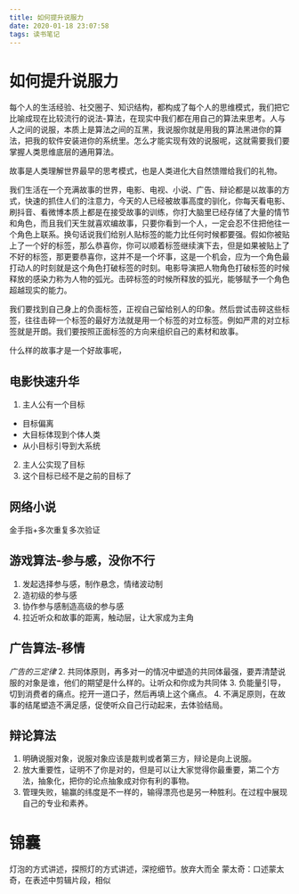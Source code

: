```yaml
---
title: 如何提升说服力
date: 2020-01-18 23:07:58
tags: 读书笔记
---
```


# 如何提升说服力

每个人的生活经验、社交圈子、知识结构，都构成了每个人的思维模式，我们把它比喻成现在比较流行的说法-算法，在现实中我们都在用自己的算法来思考。人与人之间的说服，本质上是算法之间的互黑，我说服你就是用我的算法黑进你的算法，把我的软件安装进你的系统里。怎么才能实现有效的说服呢，这就需要我们要掌握人类思维底层的通用算法。

故事是人类理解世界最早的思考模式，也是人类进化大自然馈赠给我们的礼物。

我们生活在一个充满故事的世界，电影、电视、小说、广告、辩论都是以故事的方式，快速的抓住人们的注意力，今天的人已经被故事高度的驯化，你每天看电影、刷抖音、看微博本质上都是在接受故事的训练，你打大脑里已经存储了大量的情节和角色，而且我们天生就喜欢编故事，只要你看到一个人，一定会忍不住把他往一个角色上联系。换句话说我们给别人贴标签的能力比任何时候都要强。假如你被贴上了一个好的标签，那么恭喜你，你可以顺着标签继续演下去，但是如果被贴上了不好的标签，那更要恭喜你，这并不是一个坏事，这是一个机会，应为一个角色最打动人的时刻就是这个角色打破标签的时刻。电影导演把人物角色打破标签的时候释放的感染力称为人物的弧光。击碎标签的时候所释放的弧光，能够赋予一个角色超越现实的能力。

我们要找到自己身上的负面标签，正视自己留给别人的印象。然后尝试击碎这些标签，往往击碎一个标签的最好方法就是用一个标签的对立标签。例如严肃的对立标签就是开朗。我们要按照正面标签的方向来组织自己的素材和故事。

什么样的故事才是一个好故事呢，



## 电影快速升华

1. 主人公有一个目标
 * 目标偏离
 * 大目标体现到个体人类
 * 从小目标引导到大系统
2. 主人公实现了目标
3. 这个目标已经不是之前的目标了

## 网络小说
金手指+多次重复多次验证

## 游戏算法-参与感，没你不行
1. 发起选择参与感，制作悬念，情绪波动制
2. 造初级的参与感
3. 协作参与感制造高级的参与感
4. 拉近听众和故事的距离，触动层，让大家成为主角

## 广告算法-移情
*广告的三定律*
2. 共同体原则，再多对一的情况中塑造的共同体最强，要弄清楚说服的对象是谁，他们的期望是什么样的。让听众和你成为共同体
3. 负能量引导，切到消费者的痛点。挖开一道口子，然后再填上这个痛点。
4. 不满足原则，在故事的结尾塑造不满足感，促使听众自己行动起来，去体验结局。
## 辩论算法
1. 明确说服对象，说服对象应该是裁判或者第三方，辩论是向上说服。
2. 放大重要性，证明不了你是对的，但是可以让大家觉得你最重要，第二个方法，抽象化，把你的论点抽象成对你有利的事物。
3. 管理失败，输赢的纬度是不一样的，输得漂亮也是另一种胜利。在过程中展现自己的专业和素养。
# 锦囊
灯泡的方式讲述，探照灯的方式讲述，深挖细节。放弃大而全
蒙太奇：口述蒙太奇，在表述中剪辑片段，相似